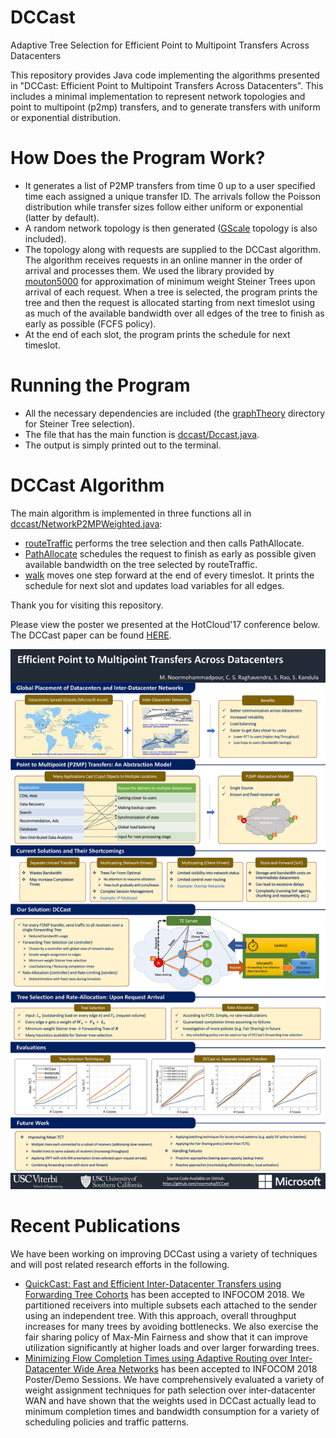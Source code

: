 # DCCast
Adaptive Tree Selection for Efficient Point to Multipoint Transfers Across Datacenters

This repository provides Java code implementing the algorithms presented in "DCCast: Efficient Point to Multipoint Transfers Across Datacenters". This includes a minimal implementation to represent network topologies and point to multipoint (p2mp) transfers, and to generate transfers with uniform or exponential distribution.

# How Does the Program Work?
- It generates a list of P2MP transfers from time 0 up to a user specified time each assigned a unique transfer ID. The arrivals follow the Poisson distribution while transfer sizes follow either uniform or exponential (latter by default).
- A random network topology is then generated ([GScale](https://github.com/noormoha/DCCast/blob/master/dccast/Dccast.java#L110) topology is also included).
- The topology along with requests are supplied to the DCCast algorithm. The algorithm receives requests in an online manner in the order of arrival and processes them. We used the library provided by [mouton5000](https://github.com/mouton5000/DSTAlgoEvaluation) for approximation of minimum weight Steiner Trees upon arrival of each request. When a tree is selected, the program prints the tree and then the request is allocated starting from next timeslot using as much of the available bandwidth over all edges of the tree to finish as early as possible (FCFS policy).
- At the end of each slot, the program prints the schedule for next timeslot.

# Running the Program
- All the necessary dependencies are included (the [graphTheory](dccast/graphTheory) directory for Steiner Tree selection).
- The file that has the main function is [dccast/Dccast.java](dccast/Dccast.java).
- The output is simply printed out to the terminal.

# DCCast Algorithm
The main algorithm is implemented in three functions all in [dccast/NetworkP2MPWeighted.java](dccast/NetworkP2MPWeighted.java):
- [routeTraffic](https://github.com/noormoha/DCCast/blob/master/dccast/NetworkP2MPWeighted.java#L199) performs the tree selection and then calls PathAllocate.
- [PathAllocate](https://github.com/noormoha/DCCast/blob/master/dccast/NetworkP2MPWeighted.java#L282) schedules the request to finish as early as possible given available bandwidth on the tree selected by routeTraffic.
- [walk](https://github.com/noormoha/DCCast/blob/master/dccast/NetworkP2MPWeighted.java#L324) moves one step forward at the end of every timeslot. It prints the schedule for next slot and updates load variables for all edges. 

Thank you for visiting this repository.

Please view the poster we presented at the HotCloud'17 conference below. The DCCast paper can be found [HERE](hotcloud17-paper-noormohammadpour.pdf?raw=true).

![DCCAST: Adaptive Tree Selection for Efficient Point to Multipoint Transfers Across Datacenters](DCCAST_POSTER.png?raw=true "DCCAST: Adaptive Tree Selection for Efficient Point to Multipoint Transfers Across Datacenters")

# Recent Publications
We have been working on improving DCCast using a variety of techniques and will post related research efforts in the following.
- [QuickCast: Fast and Efficient Inter-Datacenter Transfers using Forwarding Tree Cohorts](Infocom18-paper-noormohammadpour.pdf?raw=true) has been accepted to INFOCOM 2018. We partitioned receivers into multiple subsets each attached to the sender using an independent tree. With this approach, overall throughput increases for many trees by avoiding bottlenecks. We also exercise the fair sharing policy of Max-Min Fairness and show that it can improve utilization significantly at higher loads and over larger forwarding trees.
- [Minimizing Flow Completion Times using Adaptive Routing over Inter-Datacenter Wide Area Networks](infocom2018-paper-noormohammadpour.pdf?raw=true) has been accepted to INFOCOM 2018 Poster/Demo Sessions. We have comprehensively evaluated a variety of weight assignment techniques for path selection over inter-datacenter WAN and have shown that the weights used in DCCast actually lead to minimum completion times and bandwidth consumption for a variety of scheduling policies and traffic patterns.
